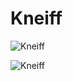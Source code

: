 
Kneiff
======


![Kneiff](https://www.visittroisvierges.lu/files/84947.jpg)

![Kneiff](https://www.visittroisvierges.lu/files/84948.jpg)